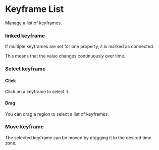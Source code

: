 # Keyframe List

Manage a list of keyframes.

### linked keyframe

If multiple keyframes are set for one property, it is marked as connected.

This means that the value changes continuously over time.

### Select keyframe

#### Click 

Click on a keyframe to select it.

#### Drag

You can drag a region to select a list of keyframes.


### Move keyframe

The selected keyframe can be moved by dragging it to the desired time zone.